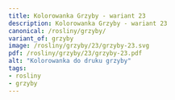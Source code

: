 ```yaml
---
title: Kolorowanka Grzyby - wariant 23
description: Kolorowanka Grzyby - wariant 23
canonical: /rosliny/grzyby/
variant_of: grzyby
image: /rosliny/grzyby/23/grzyby-23.svg
pdf: /rosliny/grzyby/23/grzyby-23.pdf
alt: "Kolorowanka do druku grzyby"
tags:
- rosliny
- grzyby
---
```


